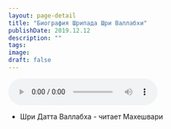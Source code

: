 ```yaml
---
layout: page-detail
title: "Биография Шрипада Шри Валлабхи"
publishDate: 2019.12.12
description: ""
tags:
image:
draft: false
---
```


<audio title="2019.12.12 - Биография Шрипада Шри Валлабхи.mp3" src="https://filer-api.advayta.org/v1.0/public/files/73128" controls=""></audio>

* Шри Датта Валлабха - читает Махешвари

  
